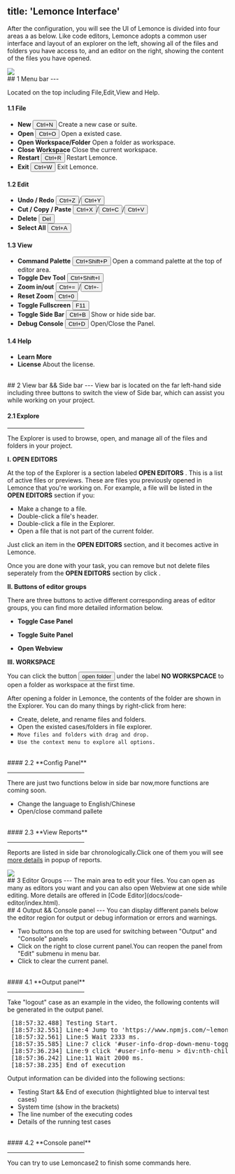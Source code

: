 title: 'Lemonce Interface'
---

After the configuration, you will see the UI of Lemonce is divided into four areas a as below. Like code editors, Lemonce adopts a common user interface and layout of an explorer on the left, showing all of the files and folders you have access to, and an editor on the right, showing the content of the files you have opened.

<img class="setup-images" src="/images/setup/interface-whole.png">

<br/>
## 1 Menu bar
---

Located on the top including File,Edit,View and Help.

#### 1.1 File

- **New** <button>Ctrl+N</button> Create a new case or suite.
- **Open** <button>Ctrl+O</button> Open a existed case.
- **Open Workspace/Folder** Open a folder as workspace.
- **Close Workspace**  Close the current workspace.
- **Restart** <button>Ctrl+R</button> Restart Lemonce.
- **Exit** <button>Ctrl+W</button> Exit Lemonce.

#### 1.2 Edit

- **Undo / Redo** <button>Ctrl+Z</button>/<button>Ctrl+Y</button>
- **Cut / Copy / Paste** <button>Ctrl+X</button>/<button>Ctrl+C</button>/<button>Ctrl+V</button>
- **Delete** <button>Del</button>
- **Select All** <button>Ctrl+A</button>

#### 1.3 View

- **Command Palette** <button>Ctrl+Shift+P</button> Open a command palette at the top of editor area.
- **Toggle Dev Tool** <button>Ctrl+Shift+I</button> 
- **Zoom in/out** <button>Ctrl+=</button>/<button>Ctrl+-</button>
- **Reset Zoom** <button>Ctrl+0</button>
- **Toggle Fullscreen** <button>F11</button>
- **Toggle Side Bar** <button>Ctrl+B</button> Show or hide side bar.
- **Debug Console** <button>Ctrl+D</button> Open/Close the Panel.

#### 1.4 Help

- **Learn More** 
- **License** About the license.

<br/>
## 2 View bar && Side bar
---
View bar is located on the far left-hand side including three buttons to switch the view of Side bar, which can assist you while working on your project.

#### 2.1 **Explore**  <i class="fa fa-code fa-2x"></i>
<hr width=35% align="left">

The Explorer is used to browse, open, and manage all of the files and folders in your project. 

**I. OPEN EDITORS** 

At the top of the Explorer is a section labeled  <span class="btn-gray">**OPEN EDITORS**</span> . This is a list of active files or previews. These are files you previously opened in Lemonce that you're working on. For example, a file will be listed in the <span class="btn-gray">**OPEN EDITORS**</span> section if you:

- Make a change to a file.
- Double-click a file's header.
- Double-click a file in the Explorer.
- Open a file that is not part of the current folder.

Just click an item in the <span class="btn-gray">**OPEN EDITORS**</span> section, and it becomes active in Lemonce.

Once you are done with your task, you can remove but not delete files seperately from the <span class="btn-gray">**OPEN EDITORS**</span> section by click <i class="fa fa-times"></i>.

**II. Buttons of editor groups**

There are three buttons to active different corresponding areas of editor groups, you can find more detailed information below. 

- <i class="fa fa-file-code-o fa-2x" style="color:green"></i> **Toggle Case Panel**

- <i class="fa fa-file-text-o fa-2x" style="color:green"></i> **Toggle Suite Panel**

- <i class="fa fa-globe fa-2x" style="color:green"></i> **Open Webview**

**III. WORKSPACE** 

You can click the button <button class="btn-blue"> open folder</button> under the label <span class="btn-gray">**NO WORKSPCACE**</span> to open a folder as workspace at the first time.

After opening a folder in Lemonce, the contents of the folder are shown in the Explorer. You can do many things by right-click from here:
- Create, delete, and rename files and folders.
- Open the existed cases/folders in file explorer.
- `Move files and folders with drag and drop.`
- `Use the context menu to explore all options.`

<br/>
#### 2.2 **Config Panel** <i class="fa fa-cog fa-2x"></i> 
<hr width=35% align="left">

There are just two functions below in side bar now,more functions are coming soon.
- Change the language to English/Chinese
- Open/close command pallete

<br/>
#### 2.3 **View Reports** <i class="fa fa-bar-chart fa-2x"></i>
<hr width=35% align="left">

Reports are listed in side bar chronologically.Click one of them you will see [more details](/docs/guide/reports.html) in popup of reports.
<br/>

<img class="guide-images" src="/images/setup/interface-report.png">

<br/>
## 3 Editor Groups
---
The main area to edit your files. You can open as many as editors you want and you can also open Webview at one side while editing.
More details are offered in [Code Editor](docs/code-editor/index.html).

<br/>
## 4 Output && Console panel
---
You can display different panels below the editor region for output or debug information or errors and warnings.

- Two buttons on the top are used for switching between "Output" and "Console" panels
- Click <i class="fa fa-times-circle" color="grey"></i> on the right to close current panel.You can reopen the panel from "Edit" submenu in menu bar.
- Click <i class="fa fa-ban"></i> to clear the current panel.

<br/>
#### 4.1 **Output panel**
<hr width=35% align="left">

Take "logout" case as an example in the video, the following contents will be generated in the output panel.
<pre class='sublemon'>
 [18:57:32.488] Testing Start.
 [18:57:32.551] Line:4 Jump to 'https://www.npmjs.com/~lemoncase'.
 [18:57:32.561] Line:5 Wait 2333 ms.
 [18:57:35.585] Line:7 click '#user-info-drop-down-menu-toggle > svg:nth-child(4) > path:nth-child(1)'.
 [18:57:36.234] Line:9 click '#user-info-menu > div:nth-child(1) > ul:nth-child(1) > li:nth-child(5) > form:nth-child(1) > button:nth-child(2)'.
 [18:57:36.242] Line:11 Wait 2000 ms.
 [18:57:38.235] End of execution
</pre>

Output information can be divided into the following sections:
- Testing Start && <span class="btn-blue">End of execution</span> (hightlighted blue to interval test cases)
- System time (show in the brackets)
- The line number of the executing codes
- Details of the running test cases

<br/>
#### 4.2 **Console panel**
<hr width=35% align="left">

You can try to use Lemoncase2 to finish some commands here.